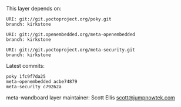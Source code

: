This layer depends on:

    URI: git://git.yoctoproject.org/poky.git
    branch: kirkstone

    URI: git://git.openembedded.org/meta-openembedded
    branch: kirkstone

    URI: git://git.yoctoproject.org/meta-security.git
    branch: kirkstone

Latest commits:

    poky 1fc9f7da25
    meta-openembedded acbe74879
    meta-security c79262a

meta-wandboard layer maintainer: Scott Ellis <scott@jumpnowtek.com>
